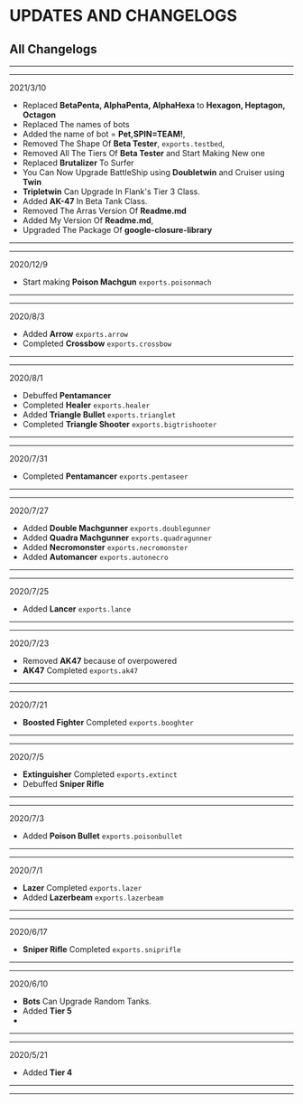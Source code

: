 # UPDATES AND CHANGELOGS

## All Changelogs

---
---

2021/3/10

- Replaced **BetaPenta, AlphaPenta, AlphaHexa** to **Hexagon, Heptagon, Octagon**
- Replaced The names of bots
- Added the name of bot = **Pet,SPIN=TEAM!**,
- Removed The Shape Of **Beta Tester**, `exports.testbed`,
- Removed All The Tiers Of **Beta Tester** and Start Making New one
- Replaced **Brutalizer** To Surfer
- You Can Now Upgrade BattleShip using **Doubletwin** and Cruiser using **Twin** 
- **Tripletwin** Can Upgrade In Flank's Tier 3 Class.
- Added **AK-47** In Beta Tank Class.
- Removed The Arras Version Of **Readme.md**
- Added My Version Of **Readme.md**,
- Upgraded The Package Of **google-closure-library**

---
---

2020/12/9

- Start making **Poison Machgun** `exports.poisonmach`

---
---

2020/8/3

- Added **Arrow** `exports.arrow`
- Completed **Crossbow** `exports.crossbow`

---
---

2020/8/1

- Debuffed **Pentamancer**
- Completed **Healer** `exports.healer`
- Added **Triangle Bullet** `exports.trianglet`
- Completed **Triangle Shooter** `exports.bigtrishooter`

---
---

2020/7/31

- Completed **Pentamancer** `exports.pentaseer`

---
---

2020/7/27

- Added **Double Machgunner** `exports.doublegunner`
- Added **Quadra Machgunner** `exports.quadragunner`
- Added **Necromonster** `exports.necromonster`
- Added **Automancer** `exports.autonecro`
---
---

2020/7/25

- Added **Lancer** `exports.lance`

---
---

2020/7/23

- Removed **AK47** because of overpowered 
- **AK47** Completed `exports.ak47`

---
---

2020/7/21

- **Boosted Fighter** Completed `exports.booghter`

---
---

2020/7/5

- **Extinguisher** Completed `exports.extinct`
- Debuffed **Sniper Rifle**

---
---

2020/7/3

- Added **Poison Bullet** `exports.poisonbullet`

---
---

2020/7/1

- **Lazer** Completed `exports.lazer`
- Added **Lazerbeam** `exports.lazerbeam`

---
---

2020/6/17

- **Sniper Rifle** Completed `exports.sniprifle`

---
---

2020/6/10

- **Bots** Can Upgrade Random Tanks.
- Added **Tier 5**
-

---
---

2020/5/21

- Added **Tier 4**

---
---